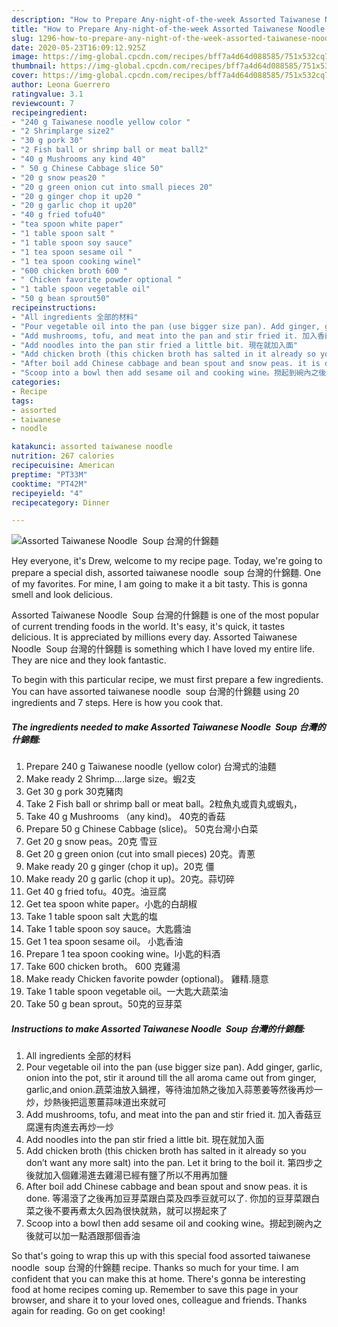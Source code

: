 ```yaml
---
description: "How to Prepare Any-night-of-the-week Assorted Taiwanese Noodle  Soup 台灣的什錦麵"
title: "How to Prepare Any-night-of-the-week Assorted Taiwanese Noodle  Soup 台灣的什錦麵"
slug: 1296-how-to-prepare-any-night-of-the-week-assorted-taiwanese-noodle-soup
date: 2020-05-23T16:09:12.925Z
image: https://img-global.cpcdn.com/recipes/bff7a4d64d088585/751x532cq70/assorted-taiwanese-noodle-soup-台灣的什錦麵-recipe-main-photo.jpg
thumbnail: https://img-global.cpcdn.com/recipes/bff7a4d64d088585/751x532cq70/assorted-taiwanese-noodle-soup-台灣的什錦麵-recipe-main-photo.jpg
cover: https://img-global.cpcdn.com/recipes/bff7a4d64d088585/751x532cq70/assorted-taiwanese-noodle-soup-台灣的什錦麵-recipe-main-photo.jpg
author: Leona Guerrero
ratingvalue: 3.1
reviewcount: 7
recipeingredient:
- "240 g Taiwanese noodle yellow color "
- "2 Shrimplarge size2"
- "30 g pork 30"
- "2 Fish ball or shrimp ball or meat ball2"
- "40 g Mushrooms any kind 40"
- " 50 g Chinese Cabbage slice 50"
- "20 g snow peas20 "
- "20 g green onion cut into small pieces 20"
- "20 g ginger chop it up20 "
- "20 g garlic chop it up20"
- "40 g fried tofu40"
- "tea spoon white paper"
- "1 table spoon salt "
- "1 table spoon soy sauce"
- "1 tea spoon sesame oil "
- "1 tea spoon cooking winel"
- "600 chicken broth 600 "
- " Chicken favorite powder optional "
- "1 table spoon vegetable oil"
- "50 g bean sprout50"
recipeinstructions:
- "All ingredients 全部的材料"
- "Pour vegetable oil into the pan (use bigger size pan). Add ginger, garlic, onion into the pot, stir it around till the all aroma came out from ginger, garlic,and onion.蔬菜油放入鍋裡，等待油加熱之後加入蒜蔥姜等然後再炒一炒，炒熱後把這蔥薑蒜味道出來就可"
- "Add mushrooms, tofu, and meat into the pan and stir fried it. 加入香菇豆腐還有肉進去再炒一炒"
- "Add noodles into the pan stir fried a little bit. 現在就加入面"
- "Add chicken broth (this chicken broth has salted in it already so you don’t want any more salt) into the pan. Let it bring to the boil it. 第四步之後就加入個雞湯進去雞湯已經有鹽了所以不用再加鹽"
- "After boil add Chinese cabbage and bean spout and snow peas. it is done. 等湯滾了之後再加豆芽菜跟白菜及四季豆就可以了. 你加的豆芽菜跟白菜之後不要再煮太久因為很快就熟，就可以撈起來了"
- "Scoop into a bowl then add sesame oil and cooking wine。撈起到碗內之後就可以加一點酒跟那個香油"
categories:
- Recipe
tags:
- assorted
- taiwanese
- noodle

katakunci: assorted taiwanese noodle 
nutrition: 267 calories
recipecuisine: American
preptime: "PT33M"
cooktime: "PT42M"
recipeyield: "4"
recipecategory: Dinner

---
```



![Assorted Taiwanese Noodle  Soup 台灣的什錦麵](https://img-global.cpcdn.com/recipes/bff7a4d64d088585/751x532cq70/assorted-taiwanese-noodle-soup-台灣的什錦麵-recipe-main-photo.jpg)

Hey everyone, it's Drew, welcome to my recipe page. Today, we're going to prepare a special dish, assorted taiwanese noodle  soup 台灣的什錦麵. One of my favorites. For mine, I am going to make it a bit tasty. This is gonna smell and look delicious.



Assorted Taiwanese Noodle  Soup 台灣的什錦麵 is one of the most popular of current trending foods in the world. It's easy, it's quick, it tastes delicious. It is appreciated by millions every day. Assorted Taiwanese Noodle  Soup 台灣的什錦麵 is something which I have loved my entire life. They are nice and they look fantastic.


To begin with this particular recipe, we must first prepare a few ingredients. You can have assorted taiwanese noodle  soup 台灣的什錦麵 using 20 ingredients and 7 steps. Here is how you cook that.

<!--inarticleads1-->

##### The ingredients needed to make Assorted Taiwanese Noodle  Soup 台灣的什錦麵:

1. Prepare 240 g Taiwanese noodle (yellow color) 台灣式的油麵
1. Make ready 2 Shrimp....large size。蝦2支
1. Get 30 g pork 30克豬肉
1. Take 2 Fish ball or shrimp ball or meat ball。2粒魚丸或貢丸或蝦丸，
1. Take 40 g Mushrooms （any kind)。 40克的香菇
1. Prepare  50 g Chinese Cabbage (slice)。 50克台灣小白菜
1. Get 20 g snow peas。20克 雪豆
1. Get 20 g green onion (cut into small pieces) 20克。青蔥
1. Make ready 20 g ginger (chop it up)。20克 僵
1. Make ready 20 g garlic (chop it up)。20克。蒜切碎
1. Get 40 g fried tofu。40克。油豆腐
1. Get tea spoon white paper。小匙的白胡椒
1. Take 1 table spoon salt 大匙的塩
1. Take 1 table spoon soy sauce。大匙醬油
1. Get 1 tea spoon sesame oil。 小匙香油
1. Prepare 1 tea spoon cooking wine。l小匙的料酒
1. Take 600 chicken broth。 600 克雞湯
1. Make ready  Chicken favorite powder (optional)。 雞精.隨意
1. Take 1 table spoon vegetable oil。一大匙大蔬菜油
1. Take 50 g bean sprout。50克的豆芽菜




<!--inarticleads2-->

##### Instructions to make Assorted Taiwanese Noodle  Soup 台灣的什錦麵:

1. All ingredients 全部的材料
1. Pour vegetable oil into the pan (use bigger size pan). Add ginger, garlic, onion into the pot, stir it around till the all aroma came out from ginger, garlic,and onion.蔬菜油放入鍋裡，等待油加熱之後加入蒜蔥姜等然後再炒一炒，炒熱後把這蔥薑蒜味道出來就可
1. Add mushrooms, tofu, and meat into the pan and stir fried it. 加入香菇豆腐還有肉進去再炒一炒
1. Add noodles into the pan stir fried a little bit. 現在就加入面
1. Add chicken broth (this chicken broth has salted in it already so you don’t want any more salt) into the pan. Let it bring to the boil it. 第四步之後就加入個雞湯進去雞湯已經有鹽了所以不用再加鹽
1. After boil add Chinese cabbage and bean spout and snow peas. it is done. 等湯滾了之後再加豆芽菜跟白菜及四季豆就可以了. 你加的豆芽菜跟白菜之後不要再煮太久因為很快就熟，就可以撈起來了
1. Scoop into a bowl then add sesame oil and cooking wine。撈起到碗內之後就可以加一點酒跟那個香油




So that's going to wrap this up with this special food assorted taiwanese noodle  soup 台灣的什錦麵 recipe. Thanks so much for your time. I am confident that you can make this at home. There's gonna be interesting food at home recipes coming up. Remember to save this page in your browser, and share it to your loved ones, colleague and friends. Thanks again for reading. Go on get cooking!
